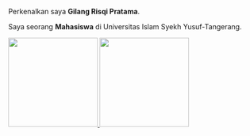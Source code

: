 
Perkenalkan saya **Gilang Risqi Pratama**.<br>

Saya seorang **Mahasiswa** di Universitas Islam Syekh Yusuf-Tangerang.<br>

<p align="left">
<a href="https://github.com/GilangRisqi">
  <img height="180em" src="https://github-readme-stats-eight-theta.vercel.app/api?username=GilangRisqi&show_icons=true&theme=algolia&include_all_commits=true&count_private=true"/>
  <img height="180em" src="https://github-readme-stats-eight-theta.vercel.app/api/top-langs/?username=GilangRisqi&layout=compact&theme=algolia"/>
</a>
</p>

<!--
**GilangRisqi/GilangRisqi** is a ✨ _special_ ✨ repository because its `README.md` (this file) appears on your GitHub profile.

Here are some ideas to get you started:

- 🔭 I’m currently working on ...
- 🌱 I’m currently learning ...
- 👯 I’m looking to collaborate on ...
- 🤔 I’m looking for help with ...
- 💬 Ask me about ...
- 📫 How to reach me: ...
- 😄 Pronouns: ...
- ⚡ Fun fact: ...
-->
